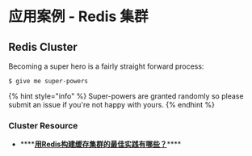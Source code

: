 # 应用案例 - Redis 集群

## Redis Cluster

Becoming a super hero is a fairly straight forward process:

```
$ give me super-powers
```

{% hint style="info" %}
 Super-powers are granted randomly so please submit an issue if you're not happy with yours.
{% endhint %}



### Cluster Resource

* \*\*\*\*[**用Redis构建缓存集群的最佳实践有哪些？**](https://time.geekbang.org/column/article/217590)\*\*\*\*



